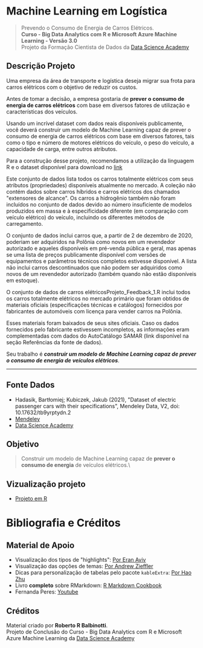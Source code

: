 
# Machine Learning em Logística

> Prevendo o Consumo de Energia de Carros Elétricos.  
> **Curso - Big Data Analytics com R e Microsoft Azure Machine Learning - Versão 3.0**  
> Projeto da Formação Cientista de Dados da [Data Science Academy](https://www.datascienceacademy.com.br/)

## Descrição Projeto

Uma empresa da área de transporte e logística deseja migrar sua frota para carros elétricos com o objetivo de reduzir os custos.

Antes de tomar a decisão, a empresa gostaria de **prever o consumo de energia de carros elétricos** com base em diversos fatores de utilização e características dos veículos.

Usando um incrível dataset com dados reais disponíveis publicamente, você deverá construir um modelo de Machine Learning capaz de prever o consumo de energia de carros elétricos com base em diversos fatores, tais como o tipo e número de motores elétricos do veículo, o peso do veículo, a capacidade de carga, entre outros atributos.

Para a construção desse projeto, recomendamos a utilização da linguagem R e o dataset disponível para download no [link](https://data.mendeley.com/datasets/tb9yrptydn/2)

Este conjunto de dados lista todos os carros totalmente elétricos com seus atributos (propriedades) disponíveis atualmente no mercado. A coleção não contém dados sobre carros híbridos e carros elétricos dos chamados "extensores de alcance". Os carros a hidrogênio também não foram incluídos no conjunto de dados devido ao número insuficiente de modelos produzidos em massa e à especificidade diferente (em comparação com veículo elétrico) do veículo, incluindo os diferentes métodos de carregamento.

O conjunto de dados inclui carros que, a partir de 2 de dezembro de 2020, poderiam ser adquiridos na Polônia como novos em um revendedor autorizado e aqueles disponíveis em pré-venda pública e geral, mas apenas se uma lista de preços publicamente disponível com versões de equipamentos e parâmetros técnicos completos estivesse disponível. A lista não inclui carros descontinuados que não podem ser adquiridos como novos de um revendedor autorizado (também quando não estão disponíveis em estoque).

O conjunto de dados de carros elétricosProjeto_Feedback_1.R inclui todos os carros totalmente elétricos no mercado primário que foram obtidos de materiais oficiais (especificações técnicas e catálogos) fornecidos por fabricantes de automóveis com licença para vender carros na Polônia.

Esses materiais foram baixados de seus sites oficiais. Caso os dados fornecidos pelo fabricante estivessem incompletos, as informações eram complementadas com dados do AutoCatálogo SAMAR (link disponível na seção Referências da fonte de dados).

Seu trabalho é ***construir um modelo de Machine Learning capaz de prever o consumo de energia de veículos elétricos***.

------------------------------------------------------------------------

## Fonte Dados

-   Hadasik, Bartłomiej; Kubiczek, Jakub (2021), "Dataset of electric passenger cars with their specifications", Mendeley Data, V2, doi: 10.17632/tb9yrptydn.2
-   [Mendeley](https://data.mendeley.com/datasets/tb9yrptydn/2)
-   [Data Science Academy](https://www.datascienceacademy.com.br)

## Objetivo
> Construir um modelo de Machine Learning capaz de **prever o consumo de energia** de veículos elétricos.\

## Vizualização projeto
- [Projeto em R](Projeto_Feedback_1.R)

# Bibliografia e Créditos

## Material de Apoio

-   Visualização dos tipos de "highlights": [Por Eran Aviv](https://eranraviv.com/syntax-highlighting-style-in-rmarkdown/)
-   Visualização das opções de temas: [Por Andrew Zieffler](https://www.datadreaming.org/post/r-markdown-theme-gallery/)
-   Dicas para personalização de tabelas pelo pacote `kableExtra`: [Por Hao Zhu](https://cran.r-project.org/web/packages/kableExtra/vignettes/awesome_table_in_html.html#html_only_features)
-   Livro **completo** sobre RMarkdown: [R Markdown Cookbook](https://bookdown.org/yihui/rmarkdown-cookbook/)
-   Fernanda Peres: [Youtube](https://youtube.com/c/FernandaPeres)

## Créditos

Material criado por **Roberto R Balbinotti**.  
Projeto de Conclusão do Curso - Big Data Analytics com R e Microsoft Azure Machine Learning da [Data Science Academy](https://www.datascienceacademy.com.br/)
